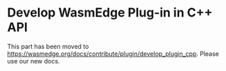 # Develop WasmEdge Plug-in in C++ API

This part has been moved to <https://wasmedge.org/docs/contribute/plugin/develop_plugin_cpp>. Please use our new docs.
